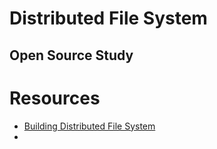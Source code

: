 # Distributed File System


## Open Source Study







# Resources
- [Building Distributed File System](https://www.youtube.com/watch?v=AwOHa2GKd5w)
- 